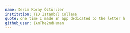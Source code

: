 ```yaml
---
name: Kerim Koray Öztürkler
institution: TED Istanbul College
quote: one time I made an app dedicated to the letter h
github_user: IAmThe2ndHuman
---
```

